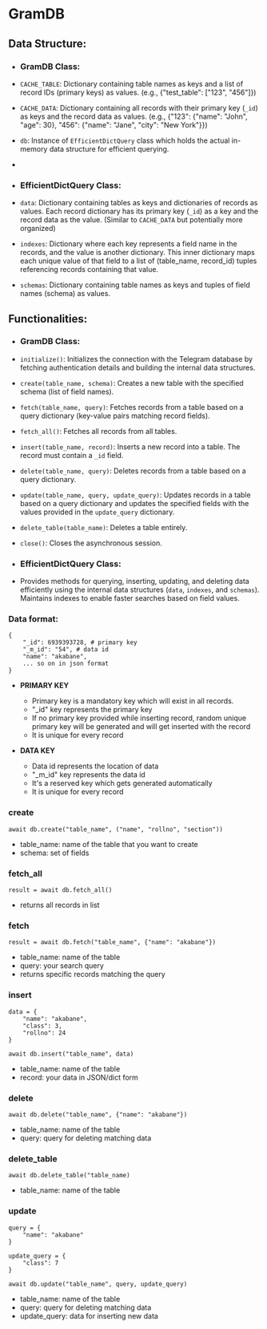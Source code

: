 # GramDB


## Data Structure:

- ### GramDB Class:
- `CACHE_TABLE`: Dictionary containing table names as keys and a list of record IDs (primary keys) as values. (e.g., {"test_table": ["123", "456"]})
- `CACHE_DATA`: Dictionary containing all records with their primary key (`_id`) as keys and the record data as values. (e.g., {"123": {"name": "John", "age": 30}, "456": {"name": "Jane", "city": "New York"}})
- `db`: Instance of `EfficientDictQuery` class which holds the actual in-memory data structure for efficient querying.
- 

- ### EfficientDictQuery Class:
- `data`: Dictionary containing tables as keys and dictionaries of records as values. Each record dictionary has its primary key (`_id`) as a key and the record data as the value. (Similar to `CACHE_DATA` but potentially more organized)
- `indexes`: Dictionary where each key represents a field name in the records, and the value is another dictionary. This inner dictionary maps each unique value of that field to a list of (table_name, record_id) tuples referencing records containing that value.
- `schemas`: Dictionary containing table names as keys and tuples of field names (schema) as values.


## Functionalities:

- ### GramDB Class:
- `initialize()`: Initializes the connection with the Telegram database by fetching authentication details and building the internal data structures.
- `create(table_name, schema)`: Creates a new table with the specified schema (list of field names).
- `fetch(table_name, query)`: Fetches records from a table based on a query dictionary (key-value pairs matching record fields).
- `fetch_all()`: Fetches all records from all tables.
- `insert(table_name, record)`: Inserts a new record into a table. The record must contain a `_id` field.
- `delete(table_name, query)`: Deletes records from a table based on a query dictionary.
- `update(table_name, query, update_query)`: Updates records in a table based on a query dictionary and updates the specified fields with the values provided in the `update_query` dictionary.
- `delete_table(table_name)`: Deletes a table entirely.
- `close()`: Closes the asynchronous session.


- ### EfficientDictQuery Class:
- Provides methods for querying, inserting, updating, and deleting data efficiently using the internal data structures (`data`, `indexes`, and `schemas`).
Maintains indexes to enable faster searches based on field values.

### Data format:
```
{
    "_id": 6939393728, # primary key
    "_m_id": "54", # data id
    "name": "akabane",
    ... so on in json format
}
```
- **PRIMARY KEY**
  - Primary key is a mandatory key which will exist in all records.
  - "_id" key represents the primary key
  - If no primary key provided while inserting record, random unique primary key will be generated and will get inserted with the record
  - It is unique for every record

- **DATA KEY**
  - Data id represents the location of data
  - "_m_id" key represents the data id
  - It's a reserved key which gets generated automatically
  - It is unique for every record


### create
```
await db.create("table_name", ("name", "rollno", "section"))
```
- table_name: name of the table that you want to create
- schema: set of fields


### fetch_all
```
result = await db.fetch_all()
```
- returns all records in list


### fetch
```
result = await db.fetch("table_name", {"name": "akabane"})
```
- table_name: name of the table
- query: your search query
- returns specific records matching the query


### insert
```
data = {
    "name": "akabane",
    "class": 3,
    "rollno": 24
}

await db.insert("table_name", data)
```
- table_name: name of the table
- record: your data in JSON/dict form


### delete
```
await db.delete("table_name", {"name": "akabane"})
```
- table_name: name of the table
- query: query for deleting matching data


### delete_table
```
await db.delete_table("table_name)
```
- table_name: name of the table


### update
```
query = {
    "name": "akabane"
}

update_query = {
    "class": 7
}

await db.update("table_name", query, update_query)
```
- table_name: name of the table
- query: query for deleting matching data
- update_query: data for inserting new data 


